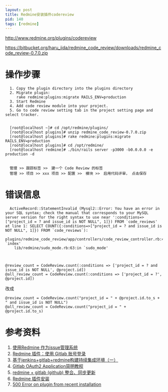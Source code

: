 ```yaml
---
layout: post
title: Redmine安装插件codereview
pid: 140
tags: [redmine]
---
```



http://www.redmine.org/plugins/codereview

https://bitbucket.org/haru_iida/redmine_code_review/downloads/redmine_code_review-0.7.0.zip


# 操作步骤
      1. Copy the plugin directory into the plugins directory
      2. Migrate plugin:
         rake redmine:plugins:migrate RAILS_ENV=production
      3. Start Redmine
      4. Add code review module into your project.
      5. Go to code review setting tab in the project setting page and select tracker.


      [root@localhost ~]# cd /opt/redmine/plugins/
      [root@localhost plugins]# unzip redmine_code_review-0.7.0.zip 
      [root@localhost plugins]# rake redmine:plugins:migrate RAILS_ENV=production
      [root@localhost plugins]# cd /opt/redmine/
      [root@localhost redmine]# ./bin/rails server -p3000 -b0.0.0.0 -e production -d


      管理 >> 跟踪标签 >>　建一个 Code Review 的标签
      管理 >> 项目 >> xxx 项目 >> 配置 >>　模块 >>　启用代码评审， 点击保存



# 错误信息

      ActiveRecord::StatementInvalid (Mysql2::Error: You have an error in your SQL syntax; check the manual that corresponds to your MySQL server version for the right syntax to use near ':conditions=>["project_id = ? and issue_id is NOT NULL", 1]}) FROM `code_reviews' at line 1: SELECT COUNT({:conditions=>["project_id = ? and issue_id is NOT NULL", 1]}) FROM `code_reviews`):
        plugins/redmine_code_review/app/controllers/code_review_controller.rb:40:in `index'
        lib/redmine/sudo_mode.rb:63:in `sudo_mode'

  
  
    @review_count = CodeReview.count(:conditions => ['project_id = ? and issue_id is NOT NULL', @project.id])
    @all_review_count = CodeReview.count(:conditions => ['project_id = ?', @project.id])


改成

    @review_count = CodeReview.count("project_id = " + @project.id.to_s + " and issue_id is NOT NULL")
    @all_review_count = CodeReview.count("project_id = " + @project.id.to_s)




# 参考资料

1. [使用Redmine 作为issue管理系统](http://blog.csdn.net/csfreebird/article/details/12947039)
2. [Redmine 插件：使用 Gitlab 账号登录](https://www.testwo.com/blog/7728)
3. [基于jenkins+gitlab+redmine构建持续集成环境（一）](http://www.simlinux.com/archives/542.html)
4. [Gitlab OAuth2 Application简明教程](https://afoo.me/posts/2015-12-17-create-a-gitlab-oauth2-application.html)
5. [redmine + gitlab (github) 整合、同步更新](http://tech-tacolin.blogspot.com/2013/06/redmine-gitlab-github.html)
6. [Redmine 插件安装](https://my.oschina.net/farces/blog/296514)
7. [500 Error on plugin from recent installation](https://bitbucket.org/haru_iida/redmine_code_review/issues?status=new&status=open)
